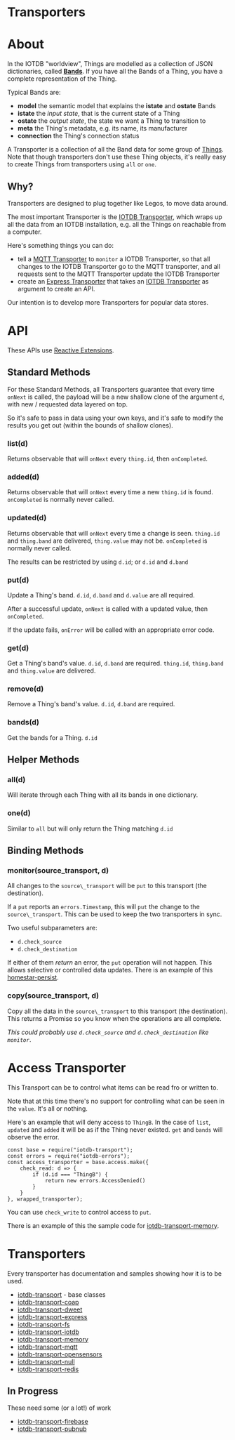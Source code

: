 # Transporters

# About

In the IOTDB "worldview", Things are modelled as a collection of JSON dictionaries, called **[Bands](bands.md)**.
If you have all the Bands of a Thing, you have a complete representation of the Thing.

Typical Bands are:

* **model** the semantic model that explains the **istate** and **ostate** Bands
* **istate** the *input state*, that is the current state of a Thing
* **ostate** the *output state*, the state we want a Thing to transition to
* **meta** the Thing&apos;s metadata, e.g. its name, its manufacturer
* **connection** the Thing&apos;s connection status

A Transporter is a collection of all the Band data for some group of [Things](thing.md).
Note that though transporters don&apos;t use these Thing objects, it&apos;s really
easy to create Things from transporters using `all` or `one`.

## Why?

Transporters are designed to plug together like Legos, to move data around. 

The most important Transporter is the [IOTDB Transporter](https://github.com/dpjanes/iotdb-transport-iotdb),
which wraps up all the data from an IOTDB installation, e.g. all the Things
on reachable from a computer.

Here&apos;s something things you can do:

* tell a [MQTT Transporter](https://github.com/dpjanes/iotdb-transport-mqtt) to `monitor` a IOTDB Transporter, so that all changes to
  the IOTDB Transporter go to the MQTT transporter, and all requests
  sent to the MQTT Transporter update the IOTDB Transporter
* create an [Express Transporter](https://github.com/dpjanes/iotdb-transport-express) that takes an [IOTDB Transporter](https://github.com/dpjanes/iotdb-transport-iotdb) as argument to create an API.

Our intention is to develop more Transporters for popular data stores.

# API

These APIs use [Reactive Extensions](https://github.com/Reactive-Extensions/RxJS).

## Standard Methods

For these Standard Methods, all Transporters guarantee that every
time `onNext` is called, the payload will be a new shallow clone
of the argument `d`, with new / requested data layered on top.

So it&apos;s safe to pass in data using your own keys, and it&apos;s safe to
modify the results you get out (within the bounds of shallow clones).

### list(d)

Returns observable that will `onNext` every `thing.id`, then `onCompleted`.

### added(d)

Returns observable that will `onNext` every time a new `thing.id` is found.
`onCompleted` is normally never called.

### updated(d)

Returns observable that will `onNext` every time a change is seen.
`thing.id` and `thing.band` are delivered, `thing.value` may not be.
`onCompleted` is normally never called.

The results can be restricted by using `d.id`; or `d.id` and `d.band`

### put(d)

Update a Thing&apos;s band. `d.id`, `d.band` and `d.value` are all required.

After a successful update, `onNext` is called with a updated value, then `onCompleted`.

If the update fails, `onError` will be called with an appropriate error code.

### get(d)

Get a Thing&apos;s band&apos;s value. `d.id`, `d.band` are required.
`thing.id`, `thing.band` and `thing.value` are delivered.

### remove(d)

Remove a Thing&apos;s band&apos;s value. `d.id`, `d.band` are required.

### bands(d)

Get the bands for a Thing. `d.id`

## Helper Methods

### all(d)

Will iterate through each Thing with all its bands in one dictionary.

### one(d)

Similar to `all` but will only return the Thing matching `d.id`

## Binding Methods

### monitor(source\_transport, d)

All changes to the `source\_transport` will be `put` to 
this transport (the destination).

If a `put` reports an `errors.Timestamp`, this will `put` the
change to the `source\_transport`. This can be used
to keep the two transporters in sync.

Two useful subparameters are:

* `d.check_source`
* `d.check_destination`

If either of them _return_ an error, the `put` operation will
not happen. This allows selective or controlled data updates.
There is an example of this [homestar-persist](https://github.com/dpjanes/homestar-persist).

### copy(source\_transport, d)

Copy all the data in the `source\_transport` to this transport (the destination).  
This returns a Promise so you know when the operations are all complete.

_This could probably use `d.check_source` and `d.check_destination` like `monitor`_.

# Access Transporter

This Transport can be to control what items can be read fro
or written to. 

Note that at this time there&apos;s no support for controlling
what can be seen in the `value`. It&apos;s all or nothing.

Here&apos;s an example that will deny access to `ThingB`.
In the case of `list`, `updated` and `added` it will
be as if the Thing never existed. `get` and `bands`
will observe the error.

    const base = require("iotdb-transport");
    const errors = require("iotdb-errors");
    const access_transporter = base.access.make({
        check_read: d => {
            if (d.id === "ThingB") {
                return new errors.AccessDenied()
            }
        }
    }, wrapped_transporter);

You can use `check_write` to control access to `put`.

There is an example of this the sample code for
[iotdb-transport-memory](https://github.com/dpjanes/iotdb-transport-memory).

# Transporters

Every transporter has documentation and samples showing how it is to be used.

* [iotdb-transport](https://github.com/dpjanes/iotdb-transport) - base classes
* [iotdb-transport-coap](https://github.com/dpjanes/iotdb-transport-coap)
* [iotdb-transport-dweet](https://github.com/dpjanes/iotdb-transport-dweet)
* [iotdb-transport-express](https://github.com/dpjanes/iotdb-transport-express)
* [iotdb-transport-fs](https://github.com/dpjanes/iotdb-transport-fs)
* [iotdb-transport-iotdb](https://github.com/dpjanes/iotdb-transport-iotdb)
* [iotdb-transport-memory](https://github.com/dpjanes/iotdb-transport-memory)
* [iotdb-transport-mqtt](https://github.com/dpjanes/iotdb-transport-mqtt)
* [iotdb-transport-opensensors](https://github.com/dpjanes/iotdb-transport-opensensors)
* [iotdb-transport-null](https://github.com/dpjanes/iotdb-transport-null)
* [iotdb-transport-redis](https://github.com/dpjanes/iotdb-transport-redis)

## In Progress

These need some (or a lot!) of work

* [iotdb-transport-firebase](https://github.com/dpjanes/iotdb-transport-firebase)
* [iotdb-transport-pubnub](https://github.com/dpjanes/iotdb-transport-pubnub)
